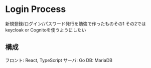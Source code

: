 # Login Process
新規登録/ログイン/パスワード発行を勉強で作ったものその1
その2ではkeycloak or Cognitoを使うようにしたい

## 構成
フロント: React, TypeScript
サーバ: Go
DB: MariaDB